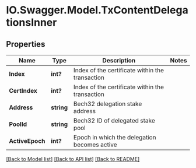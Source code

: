 # IO.Swagger.Model.TxContentDelegationsInner
## Properties

Name | Type | Description | Notes
------------ | ------------- | ------------- | -------------
**Index** | **int?** | Index of the certificate within the transaction | 
**CertIndex** | **int?** | Index of the certificate within the transaction | 
**Address** | **string** | Bech32 delegation stake address | 
**PoolId** | **string** | Bech32 ID of delegated stake pool | 
**ActiveEpoch** | **int?** | Epoch in which the delegation becomes active | 

[[Back to Model list]](../README.md#documentation-for-models) [[Back to API list]](../README.md#documentation-for-api-endpoints) [[Back to README]](../README.md)

